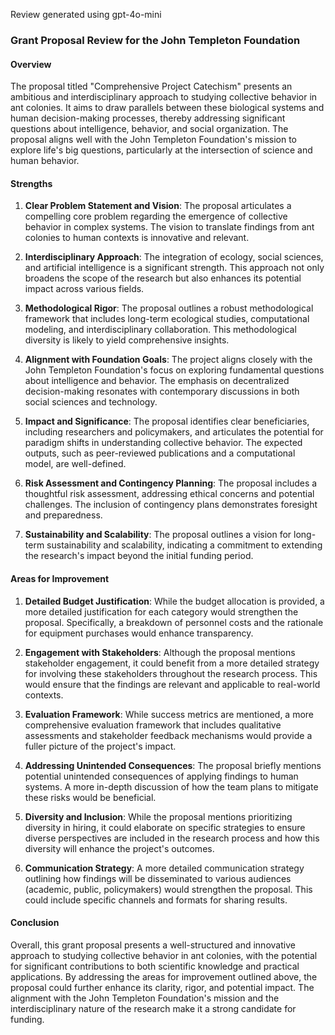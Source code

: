 Review generated using gpt-4o-mini

### Grant Proposal Review for the John Templeton Foundation

#### Overview
The proposal titled "Comprehensive Project Catechism" presents an ambitious and interdisciplinary approach to studying collective behavior in ant colonies. It aims to draw parallels between these biological systems and human decision-making processes, thereby addressing significant questions about intelligence, behavior, and social organization. The proposal aligns well with the John Templeton Foundation's mission to explore life's big questions, particularly at the intersection of science and human behavior.

#### Strengths

1. **Clear Problem Statement and Vision**: The proposal articulates a compelling core problem regarding the emergence of collective behavior in complex systems. The vision to translate findings from ant colonies to human contexts is innovative and relevant.

2. **Interdisciplinary Approach**: The integration of ecology, social sciences, and artificial intelligence is a significant strength. This approach not only broadens the scope of the research but also enhances its potential impact across various fields.

3. **Methodological Rigor**: The proposal outlines a robust methodological framework that includes long-term ecological studies, computational modeling, and interdisciplinary collaboration. This methodological diversity is likely to yield comprehensive insights.

4. **Alignment with Foundation Goals**: The project aligns closely with the John Templeton Foundation's focus on exploring fundamental questions about intelligence and behavior. The emphasis on decentralized decision-making resonates with contemporary discussions in both social sciences and technology.

5. **Impact and Significance**: The proposal identifies clear beneficiaries, including researchers and policymakers, and articulates the potential for paradigm shifts in understanding collective behavior. The expected outputs, such as peer-reviewed publications and a computational model, are well-defined.

6. **Risk Assessment and Contingency Planning**: The proposal includes a thoughtful risk assessment, addressing ethical concerns and potential challenges. The inclusion of contingency plans demonstrates foresight and preparedness.

7. **Sustainability and Scalability**: The proposal outlines a vision for long-term sustainability and scalability, indicating a commitment to extending the research's impact beyond the initial funding period.

#### Areas for Improvement

1. **Detailed Budget Justification**: While the budget allocation is provided, a more detailed justification for each category would strengthen the proposal. Specifically, a breakdown of personnel costs and the rationale for equipment purchases would enhance transparency.

2. **Engagement with Stakeholders**: Although the proposal mentions stakeholder engagement, it could benefit from a more detailed strategy for involving these stakeholders throughout the research process. This would ensure that the findings are relevant and applicable to real-world contexts.

3. **Evaluation Framework**: While success metrics are mentioned, a more comprehensive evaluation framework that includes qualitative assessments and stakeholder feedback mechanisms would provide a fuller picture of the project's impact.

4. **Addressing Unintended Consequences**: The proposal briefly mentions potential unintended consequences of applying findings to human systems. A more in-depth discussion of how the team plans to mitigate these risks would be beneficial.

5. **Diversity and Inclusion**: While the proposal mentions prioritizing diversity in hiring, it could elaborate on specific strategies to ensure diverse perspectives are included in the research process and how this diversity will enhance the project's outcomes.

6. **Communication Strategy**: A more detailed communication strategy outlining how findings will be disseminated to various audiences (academic, public, policymakers) would strengthen the proposal. This could include specific channels and formats for sharing results.

#### Conclusion
Overall, this grant proposal presents a well-structured and innovative approach to studying collective behavior in ant colonies, with the potential for significant contributions to both scientific knowledge and practical applications. By addressing the areas for improvement outlined above, the proposal could further enhance its clarity, rigor, and potential impact. The alignment with the John Templeton Foundation's mission and the interdisciplinary nature of the research make it a strong candidate for funding.